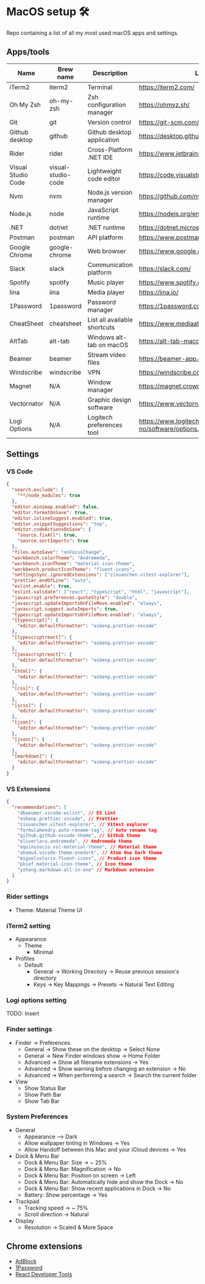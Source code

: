 # MacOS setup 🛠

Repo containing a list of all my most used macOS apps and settings.

## Apps/tools

| Name               | Brew name          | Description                  | Link                                                 |
| ------------------ | ------------------ | ---------------------------- | ---------------------------------------------------- |
| iTerm2             | iterm2             | Terminal                     | https://iterm2.com/                                  |
| Oh My Zsh          | oh-my-zsh          | Zsh configuration manager    | https://ohmyz.sh/                                    |
| Git                | git                | Version control              | https://git-scm.com/                                 |
| Github desktop     | github             | Github desktop application   | https://desktop.github.com/                          |
| Rider              | rider              | Cross-Platform .NET IDE      | https://www.jetbrains.com/rider/                     |
| Visual Studio Code | visual-studio-code | Lightweight code editor      | https://code.visualstudio.com/                       |
| Nvm                | nvm                | Node.js version manager      | https://github.com/nvm-sh/nvm                        |
| Node.js            | node               | JavaScript runtime           | https://nodejs.org/en/                               |
| .NET               | dotnet             | .NET runtime                 | https://dotnet.microsoft.com/en-us/                  |
| Postman            | postman            | API platform                 | https://www.postman.com/                             |
| Google Chrome      | google-chrome      | Web browser                  | https://www.google.com/intl/no/chrome/               |
| Slack              | slack              | Communication platform       | https://slack.com/                                   |
| Spotify            | spotify            | Music player                 | https://www.spotify.com/                             |
| Iina               | iina               | Media player                 | https://iina.io/                                     |
| 1Password          | 1password          | Password manager             | https://1password.com/                               |
| CheatSheet         | cheatsheet         | List all available shortcuts | https://www.mediaatelier.com/CheatSheet/             |
| AltTab             | alt-tab            | Windows alt-tab on macOS     | https://alt-tab-macos.netlify.app/                   |
| Beamer             | beamer             | Stream video files           | https://beamer-app.com/                              |
| Windscribe         | windscribe         | VPN                          | https://windscribe.com/                              |
| Magnet             | N/A                | Window manager               | https://magnet.crowdcafe.com/                        |
| Vectornator        | N/A                | Graphic design software      | https://www.vectornator.io/                          |
| Logi Options       | N/A                | Logitech preferences tool    | https://www.logitech.com/no-no/software/options.html |


## Settings

### VS Code

```json
{
  "search.exclude": {
    "**/node_modules": true
  },
  "editor.minimap.enabled": false,
  "editor.formatOnSave": true,
  "editor.inlineSuggest.enabled": true,
  "editor.snippetSuggestions": "top",
  "editor.codeActionsOnSave": {
    "source.fixAll": true,
    "source.sortImports": true
  },
  "files.autoSave": "onFocusChange",
  "workbench.colorTheme": "Andromeda",
  "workbench.iconTheme": "material-icon-theme",
  "workbench.productIconTheme": "fluent-icons",
  "settingsSync.ignoredExtensions": ["zixuanchen.vitest-explorer"],
  "prettier.endOfLine": "auto",
  "eslint.enable": true,
  "eslint.validate": ["react", "typescript", "html", "javascript"],
  "javascript.preferences.quoteStyle": "double",
  "javascript.updateImportsOnFileMove.enabled": "always",
  "javascript.suggest.autoImports": true,
  "typescript.updateImportsOnFileMove.enabled": "always",
  "[typescript]": {
    "editor.defaultFormatter": "esbenp.prettier-vscode"
  },
  "[typescriptreact]": {
    "editor.defaultFormatter": "esbenp.prettier-vscode"
  },
  "[javascriptreact]": {
    "editor.defaultFormatter": "esbenp.prettier-vscode"
  },
  "[html]": {
    "editor.defaultFormatter": "esbenp.prettier-vscode"
  },
  "[css]": {
    "editor.defaultFormatter": "esbenp.prettier-vscode"
  },
  "[scss]": {
    "editor.defaultFormatter": "esbenp.prettier-vscode"
  },
  "[json]": {
    "editor.defaultFormatter": "esbenp.prettier-vscode"
  },
  "[jsonc]": {
    "editor.defaultFormatter": "esbenp.prettier-vscode"
  },
  "[markdown]": {
    "editor.defaultFormatter": "esbenp.prettier-vscode"
  }
}
```

### VS Extensions

```json
{
  "recommendations": [
    "dbaeumer.vscode-eslint", // ES Lint
    "esbenp.prettier-vscode", // Prettier
    "zixuanchen.vitest-explorer", // Vitest explorer
    "formulahendry.auto-rename-tag", // Auto rename tag
    "github.github-vscode-theme", // Github theme
    "eliverlara.andromeda", // Andromeda theme
    "equinusocio.vsc-material-theme", // Material theme
    "akamud.vscode-theme-onedark", // Atom One Dark theme
    "miguelsolorio.fluent-icons", // Product icon theme
    "pkief.material-icon-theme", // Icon theme
    "yzhang.markdown-all-in-one" // Markdown extension
  ]
}
```

### Rider settings

- Theme: Material Theme UI

### iTerm2 setting

- Appearance
  - Theme
    - Minimal
- Profiles
  - Default
    - General -> Working Directory -> Reuse previous session's directory
    - Keys -> Key Mappings -> Presets -> Natural Text Editing

### Logi options setting

TODO: Insert

### Finder settings

- Finder -> Preferences
  - General -> Show these on the desktop -> Select None
  - General -> New Finder windows show -> Home Folder
  - Advanced -> Show all filename extensions -> Yes
  - Advanced -> Show warning before changing an extension -> No
  - Advanced -> When performing a search -> Search the current folder
- View
  - Show Status Bar
  - Show Path Bar
  - Show Tab Bar

### System Preferences

- General
  - Appearance --> Dark
  - Allow wallpaper tinting in Windows -> Yes
  - Allow Handoff between this Mac and your iCloud devices -> Yes
- Dock & Menu Bar
  - Dock & Menu Bar: Size -> ~ 25%
  - Dock & Menu Bar: Magnification -> No
  - Dock & Menu Bar: Position on screen -> Left
  - Dock & Menu Bar: Automatically hide and show the Dock -> No
  - Dock & Menu Bar: Show recent applications in Dock -> No
  - Battery: Show percentage -> Yes
- Trackpad
  - Tracking speed -> ~ 75%
  - Scroll direction -> Natural
- Display
  - Resolution -> Scaled & More Space

## Chrome extensions

- [AdBlock](https://chrome.google.com/webstore/detail/adblock-%E2%80%94-best-ad-blocker/gighmmpiobklfepjocnamgkkbiglidom)
- [1Password](https://chrome.google.com/webstore/detail/1password-%E2%80%93-password-mana/aeblfdkhhhdcdjpifhhbdiojplfjncoa)
- [React Developer Tools](https://chrome.google.com/webstore/detail/react-developer-tools/fmkadmapgofadopljbjfkapdkoienihi)
